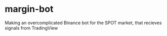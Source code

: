 # margin-bot
 Making an overcomplicated Binance bot for the SPOT market, that recieves signals from TradingView
